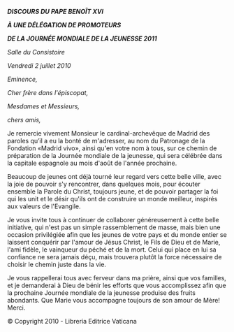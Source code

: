 ***DISCOURS DU PAPE BENOÎT XVI***

***À UNE DÉLÉGATION DE PROMOTEURS***

***DE LA JOURNÉE MONDIALE DE LA JEUNESSE 2011***

*Salle du Consistoire*

*Vendredi 2 juillet 2010*

*Eminence,*

*Cher frère dans l'épiscopat,*

*Mesdames et Messieurs,*

*chers amis,*

Je remercie vivement Monsieur le cardinal-archevêque de Madrid des paroles qu’il a eu la bonté de m'adresser, au nom du Patronage de la Fondation «Madrid vivo», ainsi qu'en votre nom à tous, sur ce chemin de préparation de la Journée mondiale de la jeunesse, qui sera célébrée dans la capitale espagnole au mois d'août de l'année prochaine.

Beaucoup de jeunes ont déjà tourné leur regard vers cette belle ville, avec la joie de pouvoir s'y rencontrer, dans quelques mois, pour écouter ensemble la Parole du Christ, toujours jeune, et de pouvoir partager la foi qui les unit et le désir qu'ils ont de construire un monde meilleur, inspirés aux valeurs de l'Evangile.

Je vous invite tous à continuer de collaborer généreusement à cette belle initiative, qui n'est pas un simple rassemblement de masse, mais bien une occasion privilégiée afin que les jeunes de votre pays et du monde entier se laissent conquérir par l'amour de Jésus Christ, le Fils de Dieu et de Marie, l'ami fidèle, le vainqueur du péché et de la mort. Celui qui place en lui sa confiance ne sera jamais déçu, mais trouvera plutôt la force nécessaire de choisir le chemin juste dans la vie.

Je vous rappellerai tous avec ferveur dans ma prière, ainsi que vos familles, et je demanderai à Dieu de bénir les efforts que vous accomplissez afin que la prochaine Journée mondiale de la jeunesse produise des fruits abondants. Que Marie vous accompagne toujours de son amour de Mère! Merci.

© Copyright 2010 - Libreria Editrice Vaticana